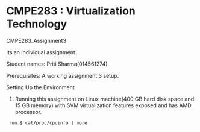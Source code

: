 
#  CMPE283 : Virtualization Technology
   CMPE283_Assignment3

   Its an individual assignment.
   
   Student names: Priti Sharma(014561274)
   
   Prerequisites:
   A working assignment 3 setup.
   
   Setting Up the Environment
   1. Running this assignment on Linux machine(400 GB hard disk space and 15 GB memory) with SVM virtualization features exposed
     and has AMD processor.
     
     run $ cat/proc/cpuinfo | more



